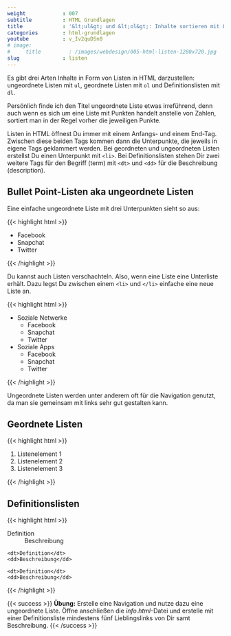 ```yaml
---
weight            : 007
subtitle          : HTML Grundlagen
title             : '&lt;ul&gt; und &lt;ol&gt;: Inhalte sortieren mit Listen'
categories        : html-grundlagen
youtube           : v_Iv2quDSn0
# image:
#     title         : /images/webdesign/005-html-listen-1280x720.jpg
slug              : listen
---
```

Es gibt drei Arten Inhalte in Form von Listen in HTML darzustellen: ungeordnete Listen mit `ul`, geordnete Listen mit `ol` und Definitionslisten mit `dl`.
<!--more-->

Persönlich finde ich den Titel ungeordnete Liste etwas irreführend, denn auch wenn es sich um eine Liste mit Punkten handelt anstelle von Zahlen, sortiert man in der Regel vorher die jeweiligen Punkte.

Listen in HTML öffnest Du immer mit einem Anfangs- und einem End-Tag. Zwischen diese beiden Tags kommen dann die Unterpunkte, die jeweils in eigene Tags geklammert werden. Bei geordneten und ungeordneten Listen erstellst Du einen Unterpunkt mit `<li>`. Bei Definitionslisten stehen Dir zwei weitere Tags für den Begriff (term) mit `<dt>` und `<dd>` für die Beschreibung (description).

## Bullet Point-Listen aka ungeordnete Listen

Eine einfache ungeordnete Liste mit drei Unterpunkten sieht so aus:

{{< highlight html >}}
<ul>
  <li>Facebook</li>
  <li>Snapchat</li>
  <li>Twitter</li>
</ul>
{{< /highlight >}}

Du kannst auch Listen verschachteln. Also, wenn eine Liste eine Unterliste erhält. Dazu legst Du zwischen einem `<li>` und `</li>` einfache eine neue Liste an.

{{< highlight html >}}
<ul>
  <li>Soziale Netwerke
    <ul>
      <li>Facebook</li>
      <li>Snapchat</li>
      <li>Twitter</li>
    </ul>
  </li>
  <li>Soziale Apps
    <ul>
      <li>Facebook</li>
      <li>Snapchat</li>
      <li>Twitter</li>
    </ul>
  </li>
</ul>
{{< /highlight >}}

Ungeordnete Listen werden unter anderem oft für die Navigation genutzt, da man sie gemeinsam mit links sehr gut gestalten kann.

## Geordnete Listen

{{< highlight html >}}
<ol>
    <li>Listenelement 1</li>
    <li>Listenelement 2</li>
    <li>Listenelement 3</li>
</ol>
{{< /highlight >}}


## Definitionslisten

{{< highlight html >}}
<dl>
    <dt>Definition</dt>
    <dd>Beschreibung</dd>

    <dt>Definition</dt>
    <dd>Beschreibung</dd>

    <dt>Definition</dt>
    <dd>Beschreibung</dd>
</dl>
{{< /highlight >}}


{{< success >}}
**Übung:** Erstelle eine Navigation und nutze dazu eine ungeordnete Liste. Öffne anschließen die *info.html*-Datei und erstelle mit einer Definitionsliste mindestens fünf Lieblingslinks von Dir samt Beschreibung.
{{< /success >}}
